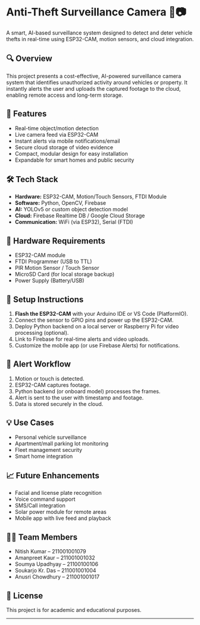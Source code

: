 # Anti-Theft Surveillance Camera 🚨📷

A smart, AI-based surveillance system designed to detect and deter vehicle thefts in real-time using ESP32-CAM, motion sensors, and cloud integration.

## 🔍 Overview

This project presents a cost-effective, AI-powered surveillance camera system that identifies unauthorized activity around vehicles or property. It instantly alerts the user and uploads the captured footage to the cloud, enabling remote access and long-term storage.

## 🎯 Features

- Real-time object/motion detection
- Live camera feed via ESP32-CAM
- Instant alerts via mobile notifications/email
- Secure cloud storage of video evidence
- Compact, modular design for easy installation
- Expandable for smart homes and public security

## 🛠️ Tech Stack

- **Hardware:** ESP32-CAM, Motion/Touch Sensors, FTDI Module
- **Software:** Python, OpenCV, Firebase
- **AI:** YOLOv5 or custom object detection model
- **Cloud:** Firebase Realtime DB / Google Cloud Storage
- **Communication:** WiFi (via ESP32), Serial (FTDI)

## 🧰 Hardware Requirements

- ESP32-CAM module
- FTDI Programmer (USB to TTL)
- PIR Motion Sensor / Touch Sensor
- MicroSD Card (for local storage backup)
- Power Supply (Battery/USB)

## 🚀 Setup Instructions

1. **Flash the ESP32-CAM** with your Arduino IDE or VS Code (PlatformIO).
2. Connect the sensor to GPIO pins and power up the ESP32-CAM.
3. Deploy Python backend on a local server or Raspberry Pi for video processing (optional).
4. Link to Firebase for real-time alerts and video uploads.
5. Customize the mobile app (or use Firebase Alerts) for notifications.

## 📱 Alert Workflow

1. Motion or touch is detected.
2. ESP32-CAM captures footage.
3. Python backend (or onboard model) processes the frames.
4. Alert is sent to the user with timestamp and footage.
5. Data is stored securely in the cloud.

## 💡 Use Cases

- Personal vehicle surveillance
- Apartment/mall parking lot monitoring
- Fleet management security
- Smart home integration

## 📈 Future Enhancements

- Facial and license plate recognition
- Voice command support
- SMS/Call integration
- Solar power module for remote areas
- Mobile app with live feed and playback

## 👨‍💻 Team Members

- Nitish Kumar – 211001001079
- Amanpreet Kaur – 211001001032
- Soumya Upadhyay – 21100100106
- Soukarjo Kr. Das – 211001001004
- Anusri Chowdhury – 211001001017

## 📄 License

This project is for academic and educational purposes.

---
